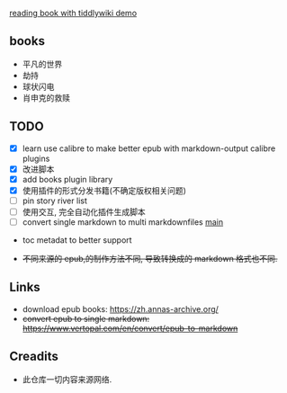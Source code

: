 [reading book with tiddlywiki demo](https://oeyoews.github.io/reading-books-with-tiddlywiki/)

## books

* 平凡的世界
* 劫持
* 球状闪电
* 肖申克的救赎

## TODO

* [x] learn use calibre to make better epub with markdown-output calibre plugins
* [x] 改进脚本
* [x] add books plugin library
* [x] 使用插件的形式分发书籍(不确定版权相关问题)
* [ ] pin story river list
* [ ] 使用交互, 完全自动化插件生成脚本
* [ ] convert single markdown to multi markdownfiles [main](./src/main.js)
* toc metadat to better support

* ~~不同来源的 epub,的制作方法不同, 导致转换成的 markdown 格式也不同.~~

## Links

* download epub books: https://zh.annas-archive.org/
* ~~convert epub to single markdown: https://www.vertopal.com/en/convert/epub-to-markdown~~

<!-- ```bash
vertopal convert EPUB_INPUT_FILE --to markdown
``` -->

## Creadits

* 此仓库一切内容来源网络.